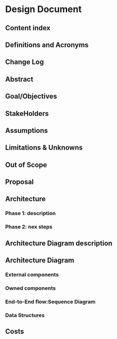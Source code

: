 # Design Document

## Content index
## Definitions and Acronyms
## Change Log
## Abstract
## Goal/Objectives
## StakeHolders
## Assumptions
## Limitations & Unknowns
## Out of Scope
## Proposal
## Architecture
### Phase 1: description
### Phase 2: nex steps
## Architecture Diagram description
## Architecture Diagram
### External components
### Owned components
### End-to-End flow:Sequence Diagram
### Data Structures
## Costs
